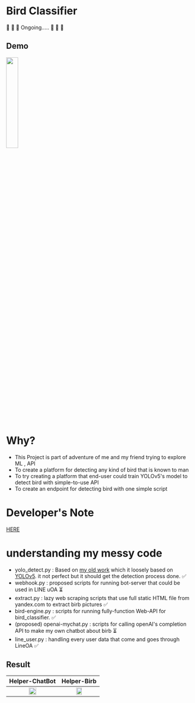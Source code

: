 # Bird Classifier
:triumph: :triumph:  :triumph: Ongoing..... :triumph: :triumph: :triumph:

## Demo
<img src="https://i.imgur.com/6hcxR43.jpg" width="25%">

# Why?
- This Project is part of adventure of me and my friend trying to explore ML , API 
- To create a platform for detecting any kind of bird that is known to man
- To try creating a platform that end-user could train YOLOv5's model to detect bird with simple-to-use API
- To create an endpoint for detecting bird with one simple script

# Developer's Note
[HERE](developer_note.md)

# understanding my messy code
- yolo_detect.py : Based on [my old work](https://github.com/RioRocker97/my_yolov5) which it loosely based on [YOLOv5](https://github.com/ultralytics/yolov5/blob/master/detect.py). it not perfect but it should get the detection process done. :white_check_mark:
- webhook.py : proposed scripts for running bot-server that could be used in LINE uOA :hourglass_flowing_sand:
- extract.py : lazy web scraping scripts that use full static HTML file from yandex.com to extract birb pictures :white_check_mark:
- bird-engine.py : scripts for running fully-function Web-API for bird_classifier. :white_check_mark:
- (proposed) openai-mychat.py : scripts for calling openAI's completion API to make my own chatbot about birb :hourglass_flowing_sand:
- line_user.py : handling every user data that come and goes through LineOA :white_check_mark:

## Result
| Helper-ChatBot | Helper-Birb |
| :--: | :--: |
| <img src="https://i.imgur.com/5gg0RVE.png" width="40%"> | <img src="https://i.imgur.com/vxUDT62.png" width="40%"> |